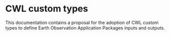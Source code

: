 # CWL custom types

This documentation contains a proposal for the adoption of CWL custom types to define Earth Observation Application Packages inputs and outputs.

